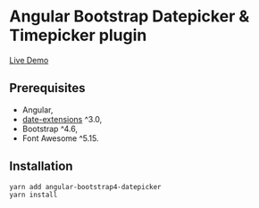 # Angular Bootstrap Datepicker & Timepicker plugin

[Live Demo](https://mateuszrohde.pl/repository/angular-bootstrap4-datepicker/demo/index.html)

## Prerequisites

- Angular,
- [date-extensions](https://yarnpkg.com/en/package/date-extensions) ^3.0,
- Bootstrap ^4.6,
- Font Awesome ^5.15.

## Installation

```
yarn add angular-bootstrap4-datepicker
yarn install
```
